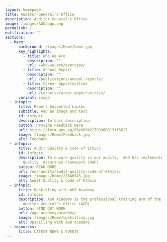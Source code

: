 ```yaml
---
layout: homepage
title: Auditor-General's Office
description: Auditor-General's Office
image: /images/AGOlogo.png
permalink: /
notification: ""
sections:
  - hero:
      background: /images/Home/home.jpg
      key_highlights:
        - title: Who We Are
          description: ""
          url: /who-we-are/overview/
        - title: Annual Report
          description: ""
          url: /publications/annual-reports/
        - title: Career Opportunities
          description: ""
          url: /careers/career-opportunities/
      variant: image
  - infopic:
      title: Report Suspected Lapses
      subtitle: Add an image and text
      id: infopic
      description: Infopic description
      button: Provide Feedback Here
      url: https://form.gov.sg/63e069b227939600131f3527
      image: /images/Home/Feedback.jpg
      alt: Feedback
  - infopic:
      title: Audit Quality & Code of Ethics
      id: infopic
      description: To ensure quality in our audits,  AGO has implemented a
        Quality  Assurance Framework (QAF)
      button: READ MORE
      url: /our-audits/audit-quality-code-of-ethics/
      image: /images/Home/2Z0A6945.jpg
      alt: Audit Quality & Code of Ethics
  - infopic:
      title: Upskilling with AGO Academy
      id: infopic
      description: AGO Academy is the professional training arm of the
        Auditor-General’s Office (AGO)
      button: FIND OUT MORE
      url: /ago-academy/academy/
      image: /images/Home/upskilling.jpg
      alt: Upskilling with AGO Academy
  - resources:
      title: LATEST NEWS & EVENTS
---
```

